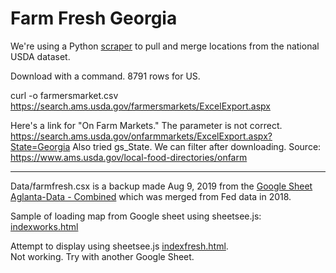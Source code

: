 # Farm Fresh Georgia

We're using a Python [scraper](../scraper) to pull and merge locations from the national USDA dataset.  

Download with a command. 8791 rows for US.

curl -o farmersmarket.csv https://search.ams.usda.gov/farmersmarkets/ExcelExport.aspx


Here's a link for "On Farm Markets." The parameter is not correct.
https://search.ams.usda.gov/onfarmmarkets/ExcelExport.aspx?State=Georgia
Also tried gs_State. We can filter after downloading.  Source:
https://www.ams.usda.gov/local-food-directories/onfarm

----

Data/farmfresh.csx is a backup made Aug 9, 2019 from the [Google Sheet Aglanta-Data - Combined](https://docs.google.com/spreadsheets/d/1GptBaQgTj1eHvy2xDbZLMSL9_T1f0JRSRPXvCCiP29c/edit#gid=2091880345) which was merged from Fed data in 2018.  

Sample of loading map from Google sheet using sheetsee.js: [indexworks.html](indexworks.html)  

Attempt to display using sheetsee.js [indexfresh.html](indexfresh.html).<br>
Not working. Try with another Google Sheet.  

  
 



